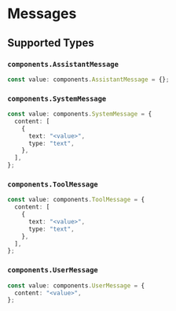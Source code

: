 # Messages


## Supported Types

### `components.AssistantMessage`

```typescript
const value: components.AssistantMessage = {};
```

### `components.SystemMessage`

```typescript
const value: components.SystemMessage = {
  content: [
    {
      text: "<value>",
      type: "text",
    },
  ],
};
```

### `components.ToolMessage`

```typescript
const value: components.ToolMessage = {
  content: [
    {
      text: "<value>",
      type: "text",
    },
  ],
};
```

### `components.UserMessage`

```typescript
const value: components.UserMessage = {
  content: "<value>",
};
```

